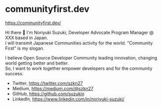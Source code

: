 # communityfirst.dev
https://communityfirst.dev/

Hi there :raised_hands: I'm Noriyuki Suzuki, Developer Advocate Program Manager @ XXX based in Japan. <br>
I will transmit Japanese Communities activity for the world. "Community First" is my slogan. 

I believe Open Source Developer Community leading innovation, changing world getting better and better. <br>
So, I want to work together empower developers and for the community success. 

- Twitter, https://twitter.com/szkn27
- Medium, https://medium.com/@szkn27
- GitHub, https://github.com/suzukin
- LinkedIn, https://www.linkedin.com/in/noriyuki-suzuki/
